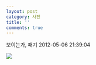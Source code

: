 ```yaml
---
layout: post
category: 사진
title: ''
comments: true
---
```

보이는가, 패기
2012-05-06 21:39:04


  

![][link0]

  


[link0]:https://t1.daumcdn.net/cfile/tistory/1412E04C4FA6707834
